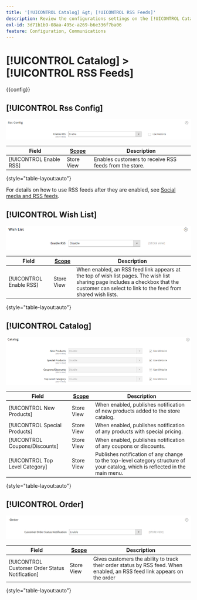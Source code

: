 ```yaml
---
title: '[!UICONTROL Catalog] &gt; [!UICONTROL RSS Feeds]'
description: Review the configurations settings on the [!UICONTROL Catalog] &gt; [!UICONTROL RSS Feeds] page of the Commerce Admin.
exl-id: 3d71b1b9-08aa-495c-a269-b6e336f7ba06
feature: Configuration, Communications
---
```

# [!UICONTROL Catalog] > [!UICONTROL RSS Feeds]

{{config}}

## [!UICONTROL Rss Config]

![Rss Config](./assets/rss-feeds-rss-config.png)<!-- zoom -->

<!-- [Rss Config](https://docs.magento.com/user-guide/marketing/rss-feed.html) -->

|Field|[Scope](../../getting-started/websites-stores-views.md#scope-settings)|Description|
|--- |--- |--- |
|[!UICONTROL Enable RSS]|Store View|Enables customers to receive RSS feeds from the store.|

{style="table-layout:auto"}

For details on how to use RSS feeds after they are enabled, see [Social media and RSS feeds](../../merchandising-promotions/social-rss.md). 

## [!UICONTROL Wish List]

![Wish List](./assets/rss-feeds-wishlist.png)<!-- zoom -->

<!-- [Wish List](https://docs.magento.com/user-guide/marketing/wishlists.html) -->

|Field|[Scope](../../getting-started/websites-stores-views.md#scope-settings)|Description|
|--- |--- |--- |
|[!UICONTROL Enable RSS]|Store View|When enabled, an RSS feed link appears at the top of wish list pages. The wish list sharing page includes a checkbox that the customer can select to link to the feed from shared wish lists.|

{style="table-layout:auto"}

## [!UICONTROL Catalog]

![Catalog](./assets/rss-feeds-catalog.png)<!-- zoom -->

<!-- [Catalog](https://docs.magento.com/user-guide/catalog/catalog-menu.html) -->

|Field|[Scope](../../getting-started/websites-stores-views.md#scope-settings)|Description|
|--- |--- |--- |
|[!UICONTROL New Products]|Store View|When enabled, publishes notification of new products added to the store catalog.|
|[!UICONTROL Special Products]|Store View|When enabled, publishes notification of any products with special pricing.|
|[!UICONTROL Coupons/Discounts]|Store View|When enabled, publishes notification of any coupons or discounts.|
|[!UICONTROL Top Level Category]|Store View|Publishes notification of any change to the top-level category structure of your catalog, which is reflected in the main menu.|

{style="table-layout:auto"}

## [!UICONTROL Order]

![Order](./assets/rss-feeds-order.png)<!-- zoom -->

<!-- [Order](https://docs.magento.com/user-guide/sales/order-status-notification.html) -->

|Field|[Scope](../../getting-started/websites-stores-views.md#scope-settings)|Description|
|--- |--- |--- |
|[!UICONTROL Customer Order Status Notification]|Store View|Gives customers the ability to track their order status by RSS feed. When enabled, an RSS feed link appears on the order|

{style="table-layout:auto"}
